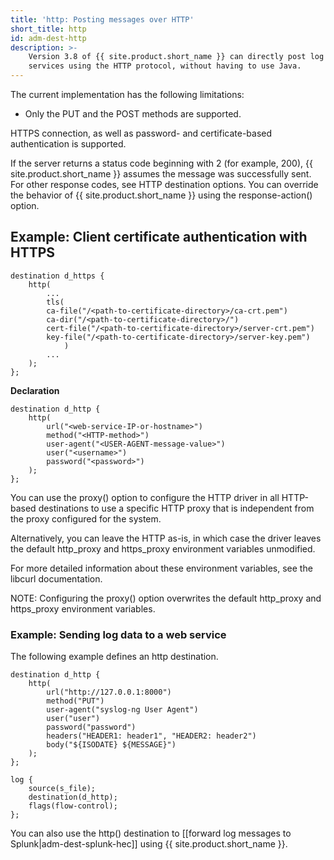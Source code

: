 ```yaml
---
title: 'http: Posting messages over HTTP'
short_title: http
id: adm-dest-http
description: >-
    Version 3.8 of {{ site.product.short_name }} can directly post log messages to web
    services using the HTTP protocol, without having to use Java.
---
```


The current implementation has the following limitations:

- Only the PUT and the POST methods are supported.

HTTPS connection, as well as password- and certificate-based
authentication is supported.

If the server returns a status code beginning with 2 (for example, 200),
{{ site.product.short_name }} assumes the message was successfully sent. For other
response codes, see HTTP destination options.
You can override the behavior of {{ site.product.short_name }} using the response-action() option.

## Example: Client certificate authentication with HTTPS

```config
destination d_https {
    http(
        ...
        tls(
        ca-file("/<path-to-certificate-directory>/ca-crt.pem")
        ca-dir("/<path-to-certificate-directory>/")
        cert-file("/<path-to-certificate-directory>/server-crt.pem")
        key-file("/<path-to-certificate-directory>/server-key.pem")
            )
        ...
    );
};
```

**Declaration**

```config
destination d_http {
    http(
        url("<web-service-IP-or-hostname>")
        method("<HTTP-method>")
        user-agent("<USER-AGENT-message-value>")
        user("<username>")
        password("<password>")
    );
};
```

You can use the proxy() option to configure the HTTP driver in all
HTTP-based destinations to use a specific HTTP proxy that is independent
from the proxy configured for the system.

Alternatively, you can leave the HTTP as-is, in which case the driver
leaves the default http_proxy and https_proxy environment variables
unmodified.

For more detailed information about these environment variables, see
the libcurl documentation.

NOTE: Configuring the proxy() option overwrites the default http_proxy
and https_proxy environment variables.

### Example: Sending log data to a web service

The following example defines an http destination.

```config
destination d_http {
    http(
        url("http://127.0.0.1:8000")
        method("PUT")
        user-agent("syslog-ng User Agent")
        user("user")
        password("password")
        headers("HEADER1: header1", "HEADER2: header2")
        body("${ISODATE} ${MESSAGE}")
    );
};

log {
    source(s_file);
    destination(d_http);
    flags(flow-control);
};
```

You can also use the http() destination to
[[forward log messages to Splunk|adm-dest-splunk-hec]] using {{ site.product.short_name }}.
